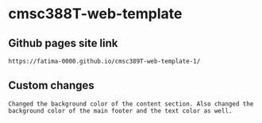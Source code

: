 # cmsc388T-web-template

## Github pages site link
    https://fatima-0000.github.io/cmsc389T-web-template-1/

## Custom changes
    Changed the background color of the content section. Also changed the background color of the main footer and the text color as well.
